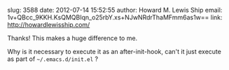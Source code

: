 slug:    3588
date:    2012-07-14 15:52:55
author:  Howard M. Lewis Ship
email:   1v+QBcc_9KKH.KsQMQBIqn_o25rbY.xs+NJwNRdrThaMFmm6as1w==
link:     http://howardlewisship.com/

Thanks!  This makes a huge difference to me.

Why is it necessary to execute it as an after-init-hook, can't it just
execute as part of `~/.emacs.d/init.el` ?
